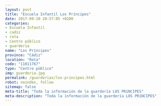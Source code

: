 ```yaml
---
layout: post
title: "Escuela Infantil Los Príncipes"
date: 2017-09-20 20:57:05 +0200
categories:
- Escuela Infantil
- cadiz
- rota
- Centro público
- guarderia
name: "Los Príncipes"
province: "Cádiz"
location: "Rota"
code: "11011767"
type: "Centro público"
img: guarderia.jpg
permalink: /guarderias/los-principes.html
robot: noindex, follow
sitemap: false
meta-title: "Toda la información de la guardería LOS PRíNCIPES"
meta-description: "Toda la información de la guardería LOS PRíNCIPES"
---
```


